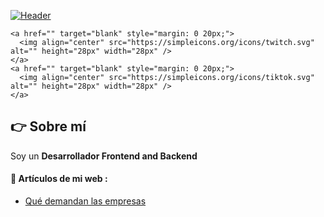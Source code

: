 
[![Header](https://eduardofierro.pro/assets/thumb/github-cover.jpg "Header")]()

<p align="center">
    
    <a href="" target="blank" style="margin: 0 20px;">
      <img align="center" src="https://simpleicons.org/icons/twitch.svg" alt="" height="28px" width="28px" />
    </a>
    <a href="" target="blank" style="margin: 0 20px;">
      <img align="center" src="https://simpleicons.org/icons/tiktok.svg" alt="" height="28px" width="28px" />
    </a>
    
  
</p>


## 👉 Sobre mí
Soy un **Desarrollador Frontend and Backend** 


#### 📝 Artículos de mi web []():
- [Qué demandan las empresas]()

